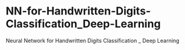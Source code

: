 # NN-for-Handwritten-Digits-Classification_Deep-Learning
 Neural Network for Handwritten Digits Classification _ Deep Learning
